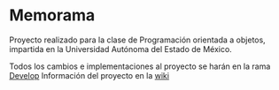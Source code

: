 # Memorama
Proyecto realizado para la clase de Programación orientada a objetos, 
impartida en la Universidad Autónoma del Estado de México.

Todos los cambios e implementaciones al proyecto se harán en la rama [Develop](https://github.com/lietochris/memorama/tree/develop)
Información del proyecto en la [wiki](https://github.com/lietochris/memorama/wiki/Reportes)

